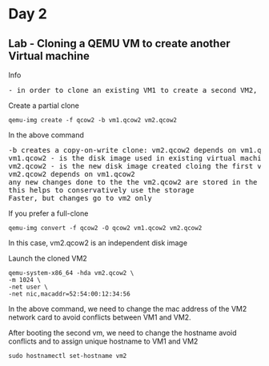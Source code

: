 # Day 2

## Lab - Cloning a QEMU VM to create another Virtual machine

Info
<pre>
- in order to clone an existing VM1 to create a second VM2, we need to copy the disk image
</pre>

Create a partial clone
```
qemu-img create -f qcow2 -b vm1.qcow2 vm2.qcow2
```

In the above command
<pre>
-b creates a copy-on-write clone: vm2.qcow2 depends on vm1.qcow2
vm1.qcow2 - is the disk image used in existing virtual machine 1
vm2.qcow2 - is the new disk image created cloing the first virtual machine's disk image
vm2.qcow2 depends on vm1.qcow2
any new changes done to the the vm2.qcow2 are stored in the vm2.qcow2, all existing changes are used read-only from vm1.qcows
this helps to conservatively use the storage
Faster, but changes go to vm2 only
</pre>

If you prefer a full-clone
```
qemu-img convert -f qcow2 -O qcow2 vm1.qcow2 vm2.qcow2
```
In this case, vm2.qcow2 is an independent disk image 

Launch the cloned VM2
```
qemu-system-x86_64 -hda vm2.qcow2 \
-m 1024 \
-net user \
-net nic,macaddr=52:54:00:12:34:56 
```

In the above command, we need to change the mac address of the VM2 network card to avoid conflicts between VM1 and VM2.

After booting the second vm, we need to change the hostname avoid conflicts and to assign unique hostname to VM1 and VM2
```
sudo hostnamectl set-hostname vm2
```

